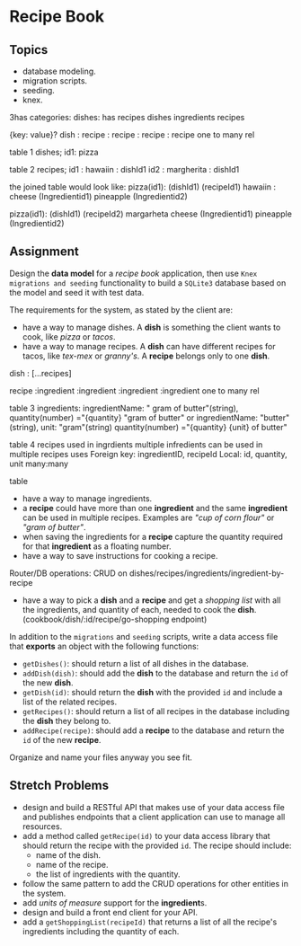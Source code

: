 # Recipe Book

## Topics

- database modeling.
- migration scripts.
- seeding.
- knex.

3has categories:
dishes: has recipes
dishes
ingredients
recipes


{key: value}?
dish : recipe
    : recipe
    : recipe
    : recipe
    one to many rel

table 1 dishes;
id1: pizza

table 2 recipes;
id1 : hawaiin : dishId1
id2 : margherita : dishId1

the joined table would look like:
pizza(id1): (dishId1) (recipeId1) hawaiin : 
cheese (Ingredientid1)
pineapple (Ingredientid2)

pizza(id1): (dishId1) (recipeId2) margarheta
cheese (Ingredientid1)
pineapple (Ingredientid2)


## Assignment

Design the **data model** for a _recipe book_ application, then use `Knex migrations and seeding` functionality to build a `SQLite3` database based on the model and seed it with test data.

The requirements for the system, as stated by the client are:

- have a way to manage dishes. A **dish** is something the client wants to cook, like _pizza_ or _tacos_.
- have a way to manage recipes. A **dish** can have different recipes for tacos, like _tex-mex_ or _granny's_. A **recipe** belongs only to one **dish**.

dish : [...recipes]

recipe :ingredient
    :ingredient
    :ingredient
    :ingredient
    one to many rel

table 3 ingredients:
ingredientName: " gram of butter"(string), quantity(number)
="{quantity} "gram of butter"
or 
ingredientName: "butter"(string), unit: "gram"(string) quantity(number)
="{quantity} {unit} of butter"

table 4 recipes used in ingrdients
multiple infredients can be used in multiple recipes
uses 
Foreign key: ingredientID, recipeId
Local: id, quantity, unit
many:many

table 

- have a way to manage ingredients.
- a **recipe** could have more than one **ingredient** and the same **ingredient** can be used in multiple recipes. Examples are _"cup of corn flour"_ or _"gram of butter"_.
- when saving the ingredients for a **recipe** capture the quantity required for that **ingredient** as a floating number.
- have a way to save instructions for cooking a recipe.

Router/DB operations:
CRUD on dishes/recipes/ingredients/ingredient-by-recipe
- have a way to pick a **dish** and a **recipe** and get a _shopping list_ with all the ingredients, and quantity of each, needed to cook the **dish**.
(cookbook/dish/:id/recipe/go-shopping endpoint)


In addition to the `migrations` and `seeding` scripts, write a data access file that **exports** an object with the following functions:

- `getDishes()`: should return a list of all dishes in the database.
- `addDish(dish)`: should add the **dish** to the database and return the `id` of the new **dish**.
- `getDish(id)`: should return the **dish** with the provided `id` and include a list of the related recipes.
- `getRecipes()`: should return a list of all recipes in the database including the **dish** they belong to.
- `addRecipe(recipe)`: should add a **recipe** to the database and return the `id` of the new **recipe**.

Organize and name your files anyway you see fit.

## Stretch Problems

- design and build a RESTful API that makes use of your data access file and publishes endpoints that a client application can use to manage all resources.
- add a method called `getRecipe(id)` to your data access library that should return the recipe with the provided `id`. The recipe should include:
  - name of the dish.
  - name of the recipe.
  - the list of ingredients with the quantity.
- follow the same pattern to add the CRUD operations for other entities in the system.
- add _units of measure_ support for the **ingredient**s.
- design and build a front end client for your API.
- add a `getShoppingList(recipeId)` that returns a list of all the recipe's ingredients including the quantity of each.
